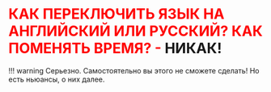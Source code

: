 # <span style="color:red">КАК ПЕРЕКЛЮЧИТЬ ЯЗЫК НА АНГЛИЙСКИЙ ИЛИ РУССКИЙ? КАК ПОМЕНЯТЬ ВРЕМЯ? -</span> **НИКАК!** 
!!! warning
    Серьезно. Самостоятельно вы этого не сможете сделать! Но есть ньюансы, о них далее.
